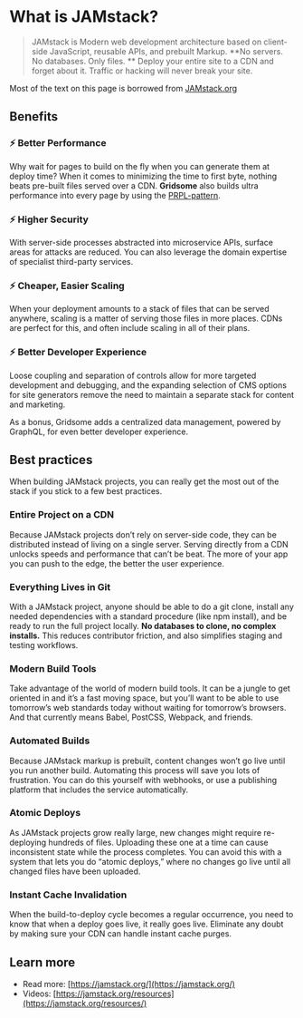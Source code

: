 # What is JAMstack?

> JAMstack is Modern web development architecture based on client-side JavaScript, reusable APIs, and prebuilt Markup. **No servers. No databases. Only files. ** Deploy your entire site to a CDN and forget about it. Traffic or hacking will never break your site.

Most of the text on this page is borrowed from [JAMstack.org](https://jamstack.org/)


## Benefits

### ⚡️ Better Performance

Why wait for pages to build on the fly when you can generate them at deploy time? When it comes to minimizing the time to first byte, nothing beats pre-built files served over a CDN.
**Gridsome** also builds ultra performance into every page by using the [PRPL-pattern](/docs/how-it-works#the-prpl-pattern).


### ⚡️ Higher Security

With server-side processes abstracted into microservice APIs, surface areas for attacks are reduced. You can also leverage the domain expertise of specialist third-party services.


### ⚡️ Cheaper, Easier Scaling

When your deployment amounts to a stack of files that can be served anywhere, scaling is a matter of serving those files in more places. CDNs are perfect for this, and often include scaling in all of their plans.


### ⚡️ Better Developer Experience

Loose coupling and separation of controls allow for more targeted development and debugging, and the expanding selection of CMS options for site generators remove the need to maintain a separate stack for content and marketing.

As a bonus, Gridsome adds a centralized data management, powered by GraphQL, for even better developer experience.



## Best practices

When building JAMstack projects, you can really get the most out of the stack if you stick to a few best practices.


### Entire Project on a CDN

Because JAMstack projects don’t rely on server-side code, they can be distributed instead of living on a single server. Serving directly from a CDN unlocks speeds and performance that can’t be beat. The more of your app you can push to the edge, the better the user experience.


### Everything Lives in Git

With a JAMstack project, anyone should be able to do a git clone, install any needed dependencies with a standard procedure (like npm install), and be ready to run the full project locally. **No databases to clone, no complex installs.** This reduces contributor friction, and also simplifies staging and testing workflows.

### Modern Build Tools

Take advantage of the world of modern build tools. It can be a jungle to get oriented in and it’s a fast moving space, but you’ll want to be able to use tomorrow’s web standards today without waiting for tomorrow’s browsers. And that currently means Babel, PostCSS, Webpack, and friends.

### Automated Builds

Because JAMstack markup is prebuilt, content changes won’t go live until you run another build. Automating this process will save you lots of frustration. You can do this yourself with webhooks, or use a publishing platform that includes the service automatically.

### Atomic Deploys

As JAMstack projects grow really large, new changes might require re-deploying hundreds of files. Uploading these one at a time can cause inconsistent state while the process completes. You can avoid this with a system that lets you do “atomic deploys,” where no changes go live until all changed files have been uploaded.

### Instant Cache Invalidation

When the build-to-deploy cycle becomes a regular occurrence, you need to know that when a deploy goes live, it really goes live. Eliminate any doubt by making sure your CDN can handle instant cache purges.


## Learn more

- Read more: [https://jamstack.org/](https://jamstack.org/)
- Videos: [https://jamstack.org/resources](https://jamstack.org/resources/)